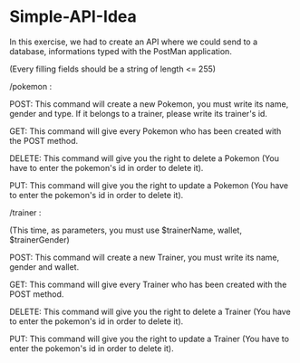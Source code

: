 # Simple-API-Idea

In this exercise, we had to create an API where we could send to a database, informations typed with the PostMan application.

(Every filling fields should be a string of length <= 255)

/pokemon :

POST: This command will create a new Pokemon, you must write its name, gender and type. If it belongs to a trainer, please write its trainer's id.

GET: This command will give every Pokemon who has been created with the POST method.

DELETE: This command will give you the right to delete a Pokemon (You have to enter the pokemon's id in order to delete it).

PUT: This command will give you the right to update a Pokemon (You have to enter the pokemon's id in order to delete it).

/trainer :

(This time, as parameters, you must use $trainerName, wallet, $trainerGender)

POST: This command will create a new Trainer, you must write its name, gender and wallet. 

GET: This command will give every Trainer who has been created with the POST method.

DELETE: This command will give you the right to delete a Trainer (You have to enter the pokemon's id in order to delete it).

PUT: This command will give you the right to update a Trainer (You have to enter the pokemon's id in order to delete it).
